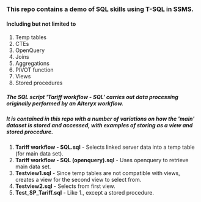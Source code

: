 ### This repo contains a demo of SQL skills using T-SQL in SSMS.

#### Including but not limited to
1. Temp tables
2. CTEs
3. OpenQuery
4. Joins
5. Aggregations
6. PIVOT function
7. Views
8. Stored procedures

##### The SQL script 'Tariff workflow - SQL' carries out data processing originally performed by an Alteryx workflow.

##### It is contained in this repo with a number of variations on how the 'main' dataset is stored and accessed, with examples of storing as a view and stored procedure.

1. **Tariff workflow - SQL.sql** - Selects linked server data into a temp table (for main data set).
2. **Tariff workflow - SQL (openquery).sql** - Uses openquery to retrieve main data set.
3. **Testview1.sql** - Since temp tables are not compatible with views, creates a view for the second view to select from.
4. **Testview2.sql** - Selects from first view.
5. **Test_SP_Tariff.sql** - Like 1., except a stored procedure.
